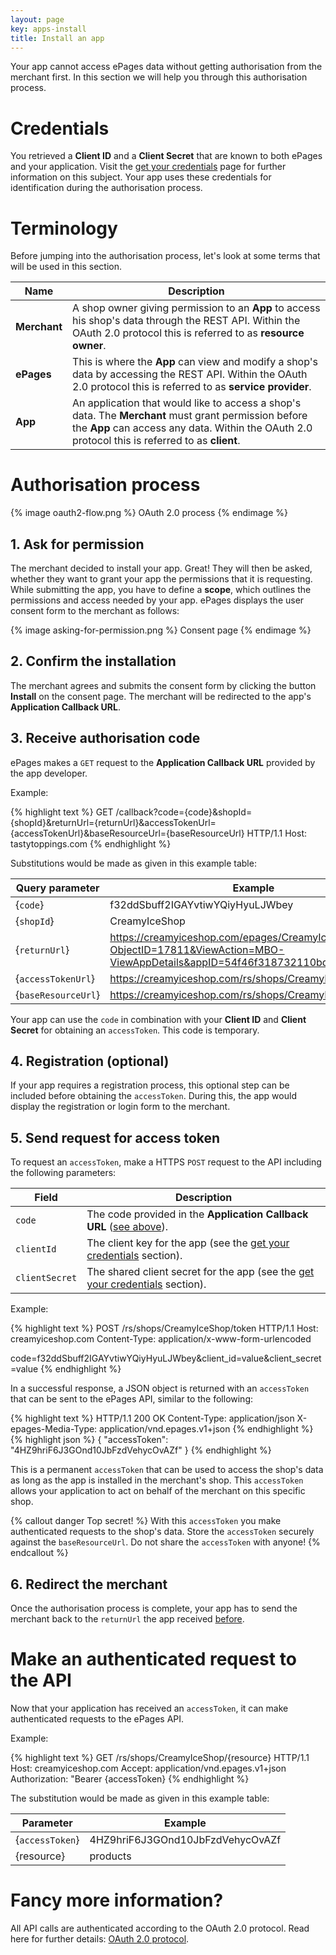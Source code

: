 ```yaml
---
layout: page
key: apps-install
title: Install an app
---
```


Your app cannot access ePages data without getting authorisation from the merchant first. In this section we will help you through this authorisation process.

# Credentials

You retrieved a **Client ID** and a **Client Secret** that are known to both ePages and your application. Visit the [get your credentials](page:apps-create#get-your-credentials) page for further information on this subject. Your app uses these credentials for identification during the authorisation process.

# Terminology

Before jumping into the authorisation process, let's look at some terms that will be used in this section.

| Name              | Description                                                                                             |
|--------------------|---------------------------------------------------------------------------------------------------------|
| **Merchant** | A shop owner giving permission to an **App** to access his shop's data through the REST API. Within the OAuth 2.0 protocol this is referred to as **resource owner**. |
| **ePages** | This is where the **App** can view and modify a shop's data by accessing the REST API. Within the OAuth 2.0 protocol this is referred to as **service provider**.|
| **App**      | An application that would like to access a shop's data. The **Merchant** must grant permission before the **App** can access any data. Within the OAuth 2.0 protocol this is referred to as **client**. |

# Authorisation process

{% image oauth2-flow.png %}
OAuth 2.0 process
{% endimage %}

## 1. Ask for permission

The merchant decided to install your app. Great! They will then be asked, whether they want to grant your app the permissions that it is requesting. While submitting the app, you have to define a **scope**, which outlines the permissions and access needed by your app. ePages displays the user consent form to the merchant as follows:

{% image asking-for-permission.png %}
Consent page
{% endimage %}

## 2. Confirm the installation

The merchant agrees and submits the consent form by clicking the button **Install** on the consent page. The merchant will be redirected to the app's **Application Callback URL**.

## 3. Receive authorisation code

ePages makes a `GET` request to the **Application Callback URL** provided by the app developer.

Example:

{% highlight text %}
GET /callback?code={code}&shopId={shopId}&returnUrl={returnUrl}&accessTokenUrl={accessTokenUrl}&baseResourceUrl={baseResourceUrl} HTTP/1.1
Host: tastytoppings.com
{% endhighlight %}

Substitutions would be made as given in this example table:

| Query parameter              | Example                                                                                             |
|--------------------|---------------------------------------------------------------------------------------------------------|
| {`code`}      | f32ddSbuff2IGAYvtiwYQiyHyuLJWbey     |
| {`shopId`}   | CreamyIceShop|
| {`returnUrl`}    | https://creamyiceshop.com/epages/CreamyIceShop.admin/?ObjectID=17811&ViewAction=MBO-ViewAppDetails&appID=54f46f318732110bd85f41c7 |
| {`accessTokenUrl`}      | https://creamyiceshop.com/rs/shops/CreamyIceShop/token |
| {`baseResourceUrl`}      | https://creamyiceshop.com/rs/shops/CreamyIceShop |

Your app can use the `code` in combination with your **Client ID** and **Client Secret** for obtaining an `accessToken`. This code is temporary.

## 4. Registration (optional)

If your app requires a registration process, this optional step can be included before obtaining the `accessToken`. During this, the app would display the registration or login form to the merchant.

## 5. Send request for access token

To request an `accessToken`, make a HTTPS `POST` request to the API including the following parameters:

| Field              | Description                                                                                             |
|--------------------|---------------------------------------------------------------------------------------------------------|
| `code`      | The code provided in the **Application Callback URL** ([see above](page:apps-install#receive-authorisation-code)).     |
| `clientId`   | The client key for the app (see the [get your credentials](page:apps-create#get-your-credentials) section).|
| `clientSecret`    | The shared client secret for the app (see the [get your credentials](page:apps-create#get-your-credentials) section). |

Example:

{% highlight text %}
POST /rs/shops/CreamyIceShop/token HTTP/1.1
Host: creamyiceshop.com
Content-Type: application/x-www-form-urlencoded

code=f32ddSbuff2IGAYvtiwYQiyHyuLJWbey&client_id=value&client_secret=value
{% endhighlight %}

In a successful response, a JSON object is returned with an `accessToken` that can be sent to the ePages API, similar to the following:

{% highlight text %}
HTTP/1.1 200 OK
Content-Type: application/json
X-epages-Media-Type: application/vnd.epages.v1+json
{% endhighlight %}
{% highlight json %}
{
  "accessToken": "4HZ9hriF6J3GOnd10JbFzdVehycOvAZf"
}
{% endhighlight %}

This is a permanent `accessToken` that can be used to access the shop's data as long as the app is installed in the merchant's shop. This `accessToken` allows your application to act on behalf of the merchant on this specific shop.

{% callout danger Top secret! %}
With this `accessToken` you make authenticated requests to the shop's data. Store the `accessToken` securely against the `baseResourceUrl`. Do not share the `accessToken` with anyone!
{% endcallout %}

## 6. Redirect the merchant

Once the authorisation process is complete, your app has to send the merchant back to the `returnUrl` the app received [before](page:apps-install#receive-authorisation-code).

# Make an authenticated request to the API

Now that your application has received an `accessToken`, it can make authenticated requests to the ePages API.

Example:

{% highlight text %}
GET /rs/shops/CreamyIceShop/{resource} HTTP/1.1
Host: creamyiceshop.com
Accept: application/vnd.epages.v1+json
Authorization: "Bearer {accessToken}
{% endhighlight %}

The substitution would be made as given in this example table:

| Parameter              | Example                            |
|--------------------|----------------------------------------|
| {`accessToken`} | 4HZ9hriF6J3GOnd10JbFzdVehycOvAZf          |
| {resource}      | products                                  |


# Fancy more information?

All API calls are authenticated according to the OAuth 2.0 protocol. Read here for further details: [OAuth 2.0 protocol](https://tools.ietf.org/html/rfc6749).
